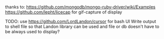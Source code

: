 thanks to:
https://github.com/mongodb/mongo-ruby-driver/wiki/Examples
https://github.com/lepht/licecap for gif-capture of display

TODO:
use https://github.com/LordLandon/cursor for bash UI
Write output to shell file so that Landon library can be used and file or db doesn't have to be always used to display?
